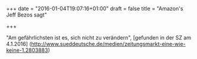 +++
date = "2016-01-04T19:07:16+01:00"
draft = false
title = "Amazon's Jeff Bezos sagt"

+++

"Am gefährlichsten ist es, sich nicht zu verändern", [gefunden in der SZ am 4.1.2016]
(http://www.sueddeutsche.de/medien/zeitungsmarkt-eine-wie-keine-1.2803883)
